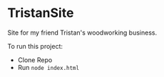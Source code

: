 # TristanSite
Site for my friend Tristan's woodworking business.

To run this project:

- Clone Repo
- Run `node index.html`
